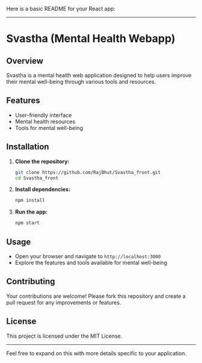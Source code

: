 Here is a basic README for your React app:

---

# Svastha (Mental Health Webapp)

## Overview
Svastha is a mental health web application designed to help users improve their mental well-being through various tools and resources.

## Features
- User-friendly interface
- Mental health resources
- Tools for mental well-being

## Installation

1. **Clone the repository:**
   ```bash
   git clone https://github.com/RajBhut/Svastha_front.git
   cd Svastha_front
   ```

2. **Install dependencies:**
   ```bash
   npm install
   ```

3. **Run the app:**
   ```bash
   npm start
   ```

## Usage

- Open your browser and navigate to `http://localhost:3000`
- Explore the features and tools available for mental well-being

## Contributing

Your contributions are welcome! Please fork this repository and create a pull request for any improvements or features.

## License

This project is licensed under the MIT License.

---

Feel free to expand on this with more details specific to your application.
